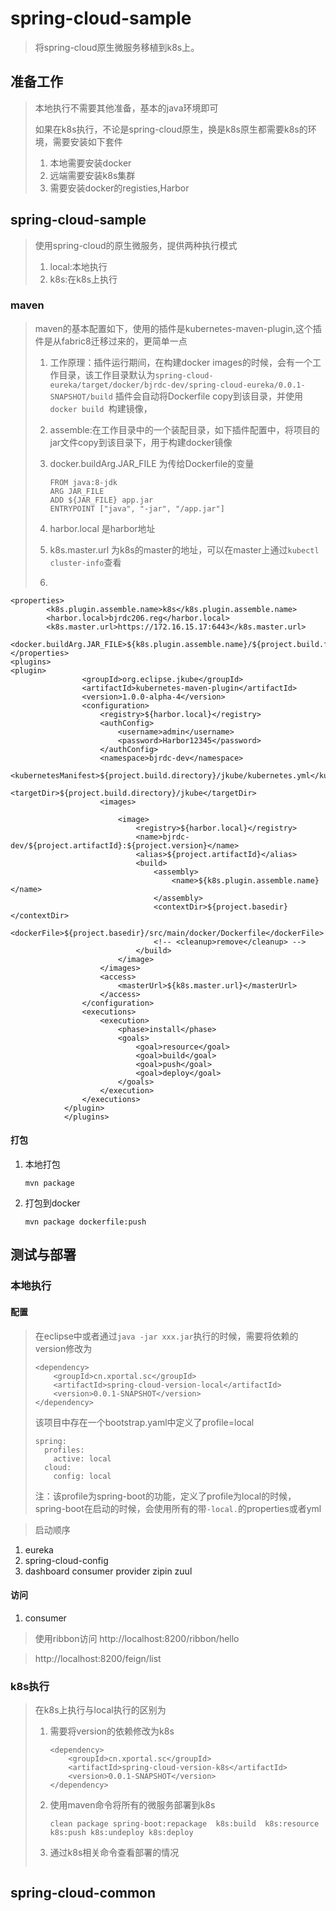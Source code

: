 spring-cloud-sample
====

> 将spring-cloud原生微服务移植到k8s上。

## 准备工作

> 本地执行不需要其他准备，基本的java环境即可
>
> 如果在k8s执行，不论是spring-cloud原生，换是k8s原生都需要k8s的环境，需要安装如下套件
>
> 1. 本地需要安装docker
> 2. 远端需要安装k8s集群
> 3. 需要安装docker的registies,Harbor



## spring-cloud-sample

> 使用spring-cloud的原生微服务，提供两种执行模式
>
> 1. local:本地执行
> 2. k8s:在k8s上执行

### maven

> maven的基本配置如下，使用的插件是kubernetes-maven-plugin,这个插件是从fabric8迁移过来的，更简单一点
>
> 1. 工作原理：插件运行期间，在构建docker images的时候，会有一个工作目录，该工作目录默认为`spring-cloud-eureka/target/docker/bjrdc-dev/spring-cloud-eureka/0.0.1-SNAPSHOT/build`  插件会自动将Dockerfile copy到该目录，并使用`docker build `构建镜像，
>
> 2. assemble:在工作目录中的一个装配目录，如下插件配置中，将项目的jar文件copy到该目录下，用于构建docker镜像
>
> 3. docker.buildArg.JAR_FILE 为传给Dockerfile的变量
>
>    ```
>    FROM java:8-jdk
>    ARG JAR_FILE
>    ADD ${JAR_FILE} app.jar
>    ENTRYPOINT ["java", "-jar", "/app.jar"]
>    ```
>
> 4. harbor.local 是harbor地址
>
> 5. k8s.master.url  为k8s的master的地址，可以在master上通过`kubectl cluster-info`查看
>
> 6. 

```
<properties>
		<k8s.plugin.assemble.name>k8s</k8s.plugin.assemble.name>
		<harbor.local>bjrdc206.reg</harbor.local>
		<k8s.master.url>https://172.16.15.17:6443</k8s.master.url>
	<docker.buildArg.JAR_FILE>${k8s.plugin.assemble.name}/${project.build.finalName}.jar</docker.buildArg.JAR_FILE>
</properties>
<plugins>
<plugin>
				<groupId>org.eclipse.jkube</groupId>
				<artifactId>kubernetes-maven-plugin</artifactId>
				<version>1.0.0-alpha-4</version>
				<configuration>
					<registry>${harbor.local}</registry>
					<authConfig>
						<username>admin</username>
						<password>Harbor12345</password>
					</authConfig>
					<namespace>bjrdc-dev</namespace>
					<kubernetesManifest>${project.build.directory}/jkube/kubernetes.yml</kubernetesManifest>
					<targetDir>${project.build.directory}/jkube</targetDir>
					<images>

						<image>
							<registry>${harbor.local}</registry>
							<name>bjrdc-dev/${project.artifactId}:${project.version}</name>
							<alias>${project.artifactId}</alias>
							<build>
								<assembly>
									<name>${k8s.plugin.assemble.name}</name>
								</assembly>
								<contextDir>${project.basedir}</contextDir>
								<dockerFile>${project.basedir}/src/main/docker/Dockerfile</dockerFile>
								<!-- <cleanup>remove</cleanup> -->
							</build>
						</image>
					</images>
					<access>
						<masterUrl>${k8s.master.url}</masterUrl>
					</access>
				</configuration>
				<executions>
					<execution>
						<phase>install</phase>
						<goals>
							<goal>resource</goal>
							<goal>build</goal>
							<goal>push</goal>
							<goal>deploy</goal>
						</goals>
					</execution>
				</executions>
			</plugin>
			</plugins>
```



#### 打包

1. 本地打包

   ```
   mvn package
   ```

2. 打包到docker

   ```
   mvn package dockerfile:push  
   ```
## 测试与部署
### 本地执行

#### 配置

> 在eclipse中或者通过`java -jar xxx.jar`执行的时候，需要将依赖的version修改为
>
> ```
> <dependency>
>     <groupId>cn.xportal.sc</groupId>
>     <artifactId>spring-cloud-version-local</artifactId>
>     <version>0.0.1-SNAPSHOT</version>
> </dependency>
> ```
>
> 该项目中存在一个bootstrap.yaml中定义了profile=local
>
> ```
> spring:
>   profiles:
>     active: local
>   cloud:
>     config: local
> ```
>
> 注：该profile为spring-boot的功能，定义了profile为local的时候，spring-boot在启动的时候，会使用所有的带`-local.`的properties或者yml



> 启动顺序

1. eureka
2. spring-cloud-config
3. dashboard consumer provider zipin zuul

#### 访问
1. consumer
> 使用ribbon访问 
> http://localhost:8200/ribbon/hello

> http://localhost:8200/feign/list

### k8s执行

> 在k8s上执行与local执行的区别为
>
> 1. 需要将version的依赖修改为k8s
>
>    ```
>    <dependency>
>        <groupId>cn.xportal.sc</groupId>
>        <artifactId>spring-cloud-version-k8s</artifactId>
>        <version>0.0.1-SNAPSHOT</version>
>    </dependency>
>    ```
>
> 2. 使用maven命令将所有的微服务部署到k8s
>
>    ```
>    clean package spring-boot:repackage  k8s:build  k8s:resource k8s:push k8s:undeploy k8s:deploy
>    ```
>
> 3. 通过k8s相关命令查看部署的情况
>
>    ```
>    
>    ```
>
>    

## spring-cloud-common

